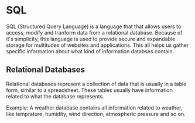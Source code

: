 # SQL

SQL (Structured Query Language) is a language that that allows users to access, modify and tranform data from a relational database. Because of it's simplicity, this language is used to provide secure and expandable storage for multitudes of websites and applications. This all helps us gather specific information about what kind of information databses contain.

## Relational Databases

Relational databases represent a collection of  data that is usually in a table form, similar  to a spreadsheet. These tables usually have information related to what the database represents.

Example: A weather database contains all information related to weather, like temprature, humidity, wind direction, atmospheric pressure and so on.
